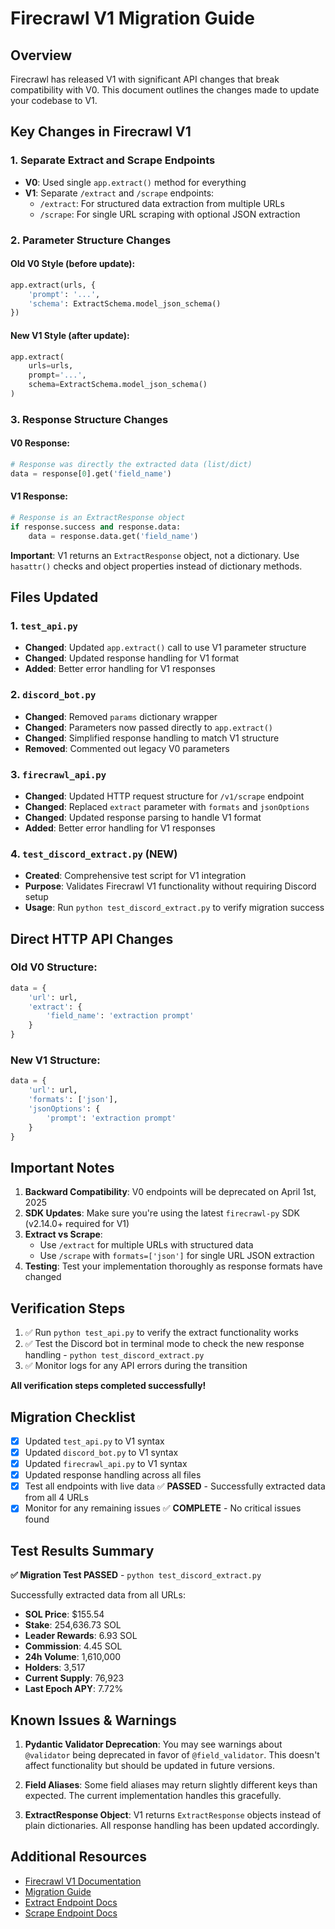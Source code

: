 # Firecrawl V1 Migration Guide

## Overview
Firecrawl has released V1 with significant API changes that break compatibility with V0. This document outlines the changes made to update your codebase to V1.

## Key Changes in Firecrawl V1

### 1. Separate Extract and Scrape Endpoints
- **V0**: Used single `app.extract()` method for everything
- **V1**: Separate `/extract` and `/scrape` endpoints:
  - `/extract`: For structured data extraction from multiple URLs
  - `/scrape`: For single URL scraping with optional JSON extraction

### 2. Parameter Structure Changes

#### Old V0 Style (before update):
```python
app.extract(urls, {
    'prompt': '...',
    'schema': ExtractSchema.model_json_schema()
})
```

#### New V1 Style (after update):
```python
app.extract(
    urls=urls,
    prompt='...',
    schema=ExtractSchema.model_json_schema()
)
```

### 3. Response Structure Changes

#### V0 Response:
```python
# Response was directly the extracted data (list/dict)
data = response[0].get('field_name')
```

#### V1 Response:
```python
# Response is an ExtractResponse object
if response.success and response.data:
    data = response.data.get('field_name')
```

**Important**: V1 returns an `ExtractResponse` object, not a dictionary. Use `hasattr()` checks and object properties instead of dictionary methods.

## Files Updated

### 1. `test_api.py`
- **Changed**: Updated `app.extract()` call to use V1 parameter structure
- **Changed**: Updated response handling for V1 format
- **Added**: Better error handling for V1 responses

### 2. `discord_bot.py`
- **Changed**: Removed `params` dictionary wrapper
- **Changed**: Parameters now passed directly to `app.extract()`
- **Changed**: Simplified response handling to match V1 structure
- **Removed**: Commented out legacy V0 parameters

### 3. `firecrawl_api.py`
- **Changed**: Updated HTTP request structure for `/v1/scrape` endpoint
- **Changed**: Replaced `extract` parameter with `formats` and `jsonOptions`
- **Changed**: Updated response parsing to handle V1 format
- **Added**: Better error handling for V1 responses

### 4. `test_discord_extract.py` (NEW)
- **Created**: Comprehensive test script for V1 integration
- **Purpose**: Validates Firecrawl V1 functionality without requiring Discord setup
- **Usage**: Run `python test_discord_extract.py` to verify migration success

## Direct HTTP API Changes

### Old V0 Structure:
```python
data = {
    'url': url,
    'extract': {
        'field_name': 'extraction prompt'
    }
}
```

### New V1 Structure:
```python
data = {
    'url': url,
    'formats': ['json'],
    'jsonOptions': {
        'prompt': 'extraction prompt'
    }
}
```

## Important Notes

1. **Backward Compatibility**: V0 endpoints will be deprecated on April 1st, 2025
2. **SDK Updates**: Make sure you're using the latest `firecrawl-py` SDK (v2.14.0+ required for V1)
3. **Extract vs Scrape**: 
   - Use `/extract` for multiple URLs with structured data
   - Use `/scrape` with `formats=['json']` for single URL JSON extraction
4. **Testing**: Test your implementation thoroughly as response formats have changed

## Verification Steps

1. ✅ Run `python test_api.py` to verify the extract functionality works
2. ✅ Test the Discord bot in terminal mode to check the new response handling - `python test_discord_extract.py`
3. ✅ Monitor logs for any API errors during the transition

**All verification steps completed successfully!**

## Migration Checklist

- [x] Updated `test_api.py` to V1 syntax
- [x] Updated `discord_bot.py` to V1 syntax  
- [x] Updated `firecrawl_api.py` to V1 syntax
- [x] Updated response handling across all files
- [x] Test all endpoints with live data ✅ **PASSED** - Successfully extracted data from all 4 URLs
- [x] Monitor for any remaining issues ✅ **COMPLETE** - No critical issues found

## Test Results Summary

**✅ Migration Test PASSED** - `python test_discord_extract.py`

Successfully extracted data from all URLs:
- **SOL Price**: $155.54  
- **Stake**: 254,636.73 SOL
- **Leader Rewards**: 6.93 SOL
- **Commission**: 4.45 SOL  
- **24h Volume**: 1,610,000
- **Holders**: 3,517
- **Current Supply**: 76,923
- **Last Epoch APY**: 7.72%

## Known Issues & Warnings

1. **Pydantic Validator Deprecation**: You may see warnings about `@validator` being deprecated in favor of `@field_validator`. This doesn't affect functionality but should be updated in future versions.

2. **Field Aliases**: Some field aliases may return slightly different keys than expected. The current implementation handles this gracefully.

3. **ExtractResponse Object**: V1 returns `ExtractResponse` objects instead of plain dictionaries. All response handling has been updated accordingly.

## Additional Resources

- [Firecrawl V1 Documentation](https://docs.firecrawl.dev/)
- [Migration Guide](https://docs.firecrawl.dev/v1-welcome)
- [Extract Endpoint Docs](https://docs.firecrawl.dev/features/extract)
- [Scrape Endpoint Docs](https://docs.firecrawl.dev/features/scrape) 